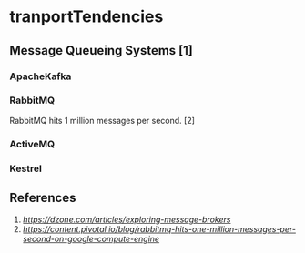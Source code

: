 # tranportTendencies


## Message Queueing Systems [1]
### ApacheKafka
### RabbitMQ
RabbitMQ hits 1 million messages per second. [2]
### ActiveMQ
### Kestrel

## References
1. _https://dzone.com/articles/exploring-message-brokers_
2. _https://content.pivotal.io/blog/rabbitmq-hits-one-million-messages-per-second-on-google-compute-engine_
